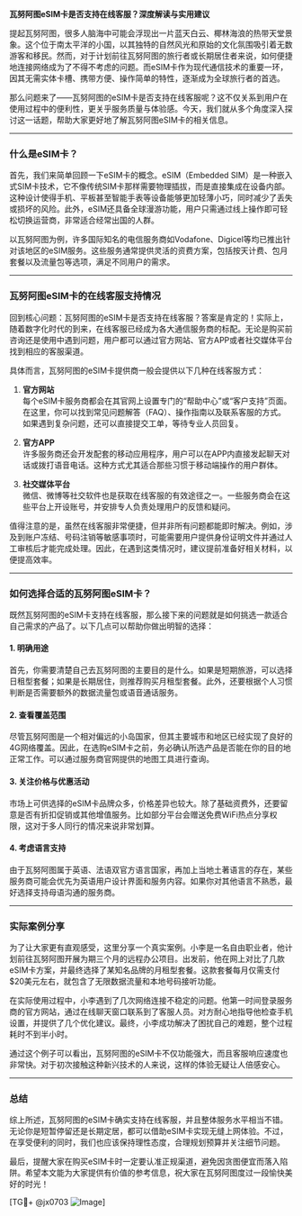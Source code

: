 **瓦努阿图eSIM卡是否支持在线客服？深度解读与实用建议**

提起瓦努阿图，很多人脑海中可能会浮现出一片蓝天白云、椰林海浪的热带天堂景象。这个位于南太平洋的小国，以其独特的自然风光和原始的文化氛围吸引着无数游客和移民。然而，对于计划前往瓦努阿图的旅行者或长期居住者来说，如何便捷地连接网络成为了不得不考虑的问题。而eSIM卡作为现代通信技术的重要一环，因其无需实体卡槽、携带方便、操作简单的特性，逐渐成为全球旅行者的首选。

那么问题来了——瓦努阿图的eSIM卡是否支持在线客服呢？这不仅关系到用户在使用过程中的便利性，更关乎服务质量与体验感。今天，我们就从多个角度深入探讨这一话题，帮助大家更好地了解瓦努阿图eSIM卡的相关信息。

---

### 什么是eSIM卡？

首先，我们来简单回顾一下eSIM卡的概念。eSIM（Embedded SIM）是一种嵌入式SIM卡技术，它不像传统SIM卡那样需要物理插拔，而是直接集成在设备内部。这种设计使得手机、平板甚至智能手表等设备能够更加轻薄小巧，同时减少了丢失或损坏的风险。此外，eSIM还具备全球漫游功能，用户只需通过线上操作即可轻松切换运营商，非常适合经常出国的人群。

以瓦努阿图为例，许多国际知名的电信服务商如Vodafone、Digicel等均已推出针对该地区的eSIM服务。这些服务通常提供灵活的资费方案，包括按天计费、包月套餐以及流量包等选项，满足不同用户的需求。

---

### 瓦努阿图eSIM卡的在线客服支持情况

回到核心问题：瓦努阿图的eSIM卡是否支持在线客服？答案是肯定的！实际上，随着数字化时代的到来，在线客服已经成为各大通信服务商的标配。无论是购买前咨询还是使用中遇到问题，用户都可以通过官方网站、官方APP或者社交媒体平台找到相应的客服渠道。

具体而言，瓦努阿图的eSIM卡提供商一般会提供以下几种在线客服方式：

1. **官方网站**  
   每个eSIM卡服务商都会在其官网上设置专门的“帮助中心”或“客户支持”页面。在这里，你可以找到常见问题解答（FAQ）、操作指南以及联系客服的方式。如果遇到复杂问题，还可以直接提交工单，等待专业人员回复。

2. **官方APP**  
   许多服务商还会开发配套的移动应用程序，用户可以在APP内直接发起聊天对话或拨打语音电话。这种方式尤其适合那些习惯于移动端操作的用户群体。

3. **社交媒体平台**  
   微信、微博等社交软件也是获取在线客服的有效途径之一。一些服务商会在这些平台上开设账号，并安排专人负责处理用户的反馈和疑问。

值得注意的是，虽然在线客服非常便捷，但并非所有问题都能即时解决。例如，涉及到账户冻结、号码注销等敏感事项时，可能需要用户提供身份证明文件并通过人工审核后才能完成处理。因此，在遇到这类情况时，建议提前准备好相关材料，以便提高效率。

---

### 如何选择合适的瓦努阿图eSIM卡？

既然瓦努阿图的eSIM卡支持在线客服，那么接下来的问题就是如何挑选一款适合自己需求的产品了。以下几点可以帮助你做出明智的选择：

#### 1. 明确用途
首先，你需要清楚自己去瓦努阿图的主要目的是什么。如果是短期旅游，可以选择日租型套餐；如果是长期居住，则推荐购买月租型套餐。此外，还要根据个人习惯判断是否需要额外的数据流量包或语音通话服务。

#### 2. 查看覆盖范围
尽管瓦努阿图是一个相对偏远的小岛国家，但其主要城市和地区已经实现了良好的4G网络覆盖。因此，在选购eSIM卡之前，务必确认所选产品是否能在你的目的地正常工作。可以通过服务商官网提供的地图工具进行查询。

#### 3. 关注价格与优惠活动
市场上可供选择的eSIM卡品牌众多，价格差异也较大。除了基础资费外，还要留意是否有折扣促销或其他增值服务。比如部分平台会赠送免费WiFi热点分享权限，这对于多人同行的情况来说非常划算。

#### 4. 考虑语言支持
由于瓦努阿图属于英语、法语双官方语言国家，再加上当地土著语言的存在，某些服务商可能会优先为英语用户设计界面和服务内容。如果你对其他语言不熟悉，最好选择支持母语沟通的服务商。

---

### 实际案例分享

为了让大家更有直观感受，这里分享一个真实案例。小李是一名自由职业者，他计划前往瓦努阿图开展为期三个月的远程办公项目。出发前，他在网上对比了几款eSIM卡方案，并最终选择了某知名品牌的月租型套餐。这款套餐每月仅需支付$20美元左右，就包含了无限数据流量和本地号码接听功能。

在实际使用过程中，小李遇到了几次网络连接不稳定的问题。他第一时间登录服务商的官方网站，通过在线聊天窗口联系到了客服人员。对方耐心地指导他检查手机设置，并提供了几个优化建议。最终，小李成功解决了困扰自己的难题，整个过程耗时不到半小时。

通过这个例子可以看出，瓦努阿图的eSIM卡不仅功能强大，而且客服响应速度也非常快。对于初次接触这种新兴技术的人来说，这样的体验无疑让人倍感安心。

---

### 总结

综上所述，瓦努阿图的eSIM卡确实支持在线客服，并且整体服务水平相当不错。无论你是短暂停留还是长期定居，都可以借助eSIM卡实现无缝上网体验。不过，在享受便利的同时，我们也应该保持理性态度，合理规划预算并关注细节问题。

最后，提醒大家在购买eSIM卡时一定要认准正规渠道，避免因贪图便宜而落入陷阱。希望本文能为大家提供有价值的参考信息，祝大家在瓦努阿图度过一段愉快美好的时光！

[TG💪+ @jx0703 ![Image](https://github.com/user-attachments/assets/dbca1d08-cadb-493c-b0ec-ad6f7a83f270)]